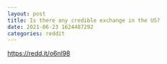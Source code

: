 ```yaml
--- 
layout: post 
title: Is there any credible exchange in the US? 
date: 2021-06-23 1624487292 
categories: reddit 
--- 
```

https://redd.it/o6nl98